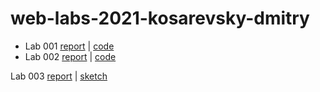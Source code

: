 # web-labs-2021-kosarevsky-dmitry

* Lab 001 [report](lab_report/lab_report_001.md) | [code](simple_API)
* Lab 002 [report](lab_report/lab_report_002.md) | [code](lab2)

Lab 003 [report](lab_report/lab_report_003.md) | [sketch](https://www.figma.com/file/lHOTFha35V9SogjrigYn76/Artificial-idiot)
